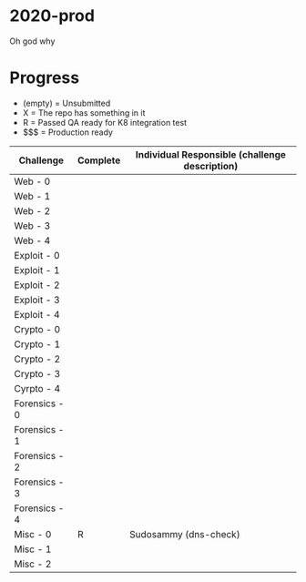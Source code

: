 # 2020-prod
Oh god why


# Progress

- (empty) = Unsubmitted
- X = The repo has something in it
- R = Passed QA ready for K8 integration test
- $$$ = Production ready

|Challenge | Complete | Individual Responsible (challenge description) |
|---|---|---|
|Web - 0 |  | |
|Web - 1 |  |  |
|Web - 2 |  | |
|Web - 3 |  |  |
|Web - 4 |  | |
|Exploit - 0 |  | |
|Exploit - 1 |  |  |
|Exploit - 2 |  |  |
|Exploit - 3 |  |  |
|Exploit - 4 |  | |
|Crypto - 0 |  |   |
|Crypto - 1 |  | |
|Crypto - 2 |  | |
|Crypto - 3 |  |  |
|Cyrpto - 4 |  |  |
|Forensics - 0 |  |  |
|Forensics - 1 |  |   |
|Forensics - 2 |  |   |
|Forensics - 3 |  |  |
|Forensics - 4 |  |   |
|Misc - 0 | R | Sudosammy (dns-check) |
|Misc - 1 |  |  |
|Misc - 2 |  |  |
